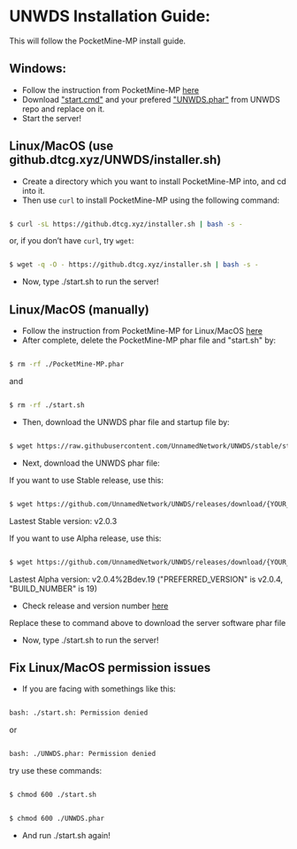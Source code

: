 # UNWDS Installation Guide:
This will follow the PocketMine-MP install guide.
## Windows:
+ Follow the instruction from PocketMine-MP [here](https://pmmp.readthedocs.io/en/rtfd/installation.html)
+ Download ["start.cmd"](https://github.com/UnnamedNetwork/UNWDS/blob/stable/start.cmd) and your prefered ["UNWDS.phar"](https://github.com/UnnamedNetwork/UNWDS/releases) from UNWDS repo and replace on it.
+ Start the server!

## Linux/MacOS (use github.dtcg.xyz/UNWDS/installer.sh)
+ Create a directory which you want to install PocketMine-MP into, and cd into it.
+ Then use `curl` to install PocketMine-MP using the following command:
```sh

$ curl -sL https://github.dtcg.xyz/installer.sh | bash -s -

```
or, if you don’t have `curl`, try `wget`:
```sh

$ wget -q -O - https://github.dtcg.xyz/installer.sh | bash -s -

```
+ Now, type ./start.sh to run the server!

## Linux/MacOS (manually)
+ Follow the instruction from PocketMine-MP for Linux/MacOS [here](https://pmmp.readthedocs.io/en/rtfd/installation/get-dot-pmmp-dot-io.html)
+ After complete, delete the PocketMine-MP phar file and "start.sh" by:
```sh

$ rm -rf ./PocketMine-MP.phar

```
and
```sh

$ rm -rf ./start.sh

```
+ Then, download the UNWDS phar file and startup file by:
```sh

$ wget https://raw.githubusercontent.com/UnnamedNetwork/UNWDS/stable/start.sh && chmod +x ./start.sh

```
+ Next, download the UNWDS phar file:

If you want to use Stable release, use this:
```sh

$ wget https://github.com/UnnamedNetwork/UNWDS/releases/download/{YOUR_PREFERRED_VERESION}/UNWDS.phar

```
Lastest Stable version: v2.0.3

If you want to use Alpha release, use this:
```sh

$ wget https://github.com/UnnamedNetwork/UNWDS/releases/download/{YOUR_PREFERRED_VERESION}%2Bdev.{BUILD_NUMBER}/UNWDS.phar

```

Lastest Alpha version: v2.0.4%2Bdev.19 ("PREFERRED_VERSION" is v2.0.4, "BUILD_NUMBER" is 19)


+ Check release and version number [here](https://github.com/UnnamedNetwork/UNWDS)


Replace these to command above to download the server software phar file
+ Now, type ./start.sh to run the server!

## Fix Linux/MacOS permission issues
+ If you are facing with somethings like this:
 ```sh

bash: ./start.sh: Permission denied

```
or 

 ```sh

bash: ./UNWDS.phar: Permission denied

```

try use these commands:

 ```sh

$ chmod 600 ./start.sh

```
 ```sh

$ chmod 600 ./UNWDS.phar

```

+ And run ./start.sh again!

